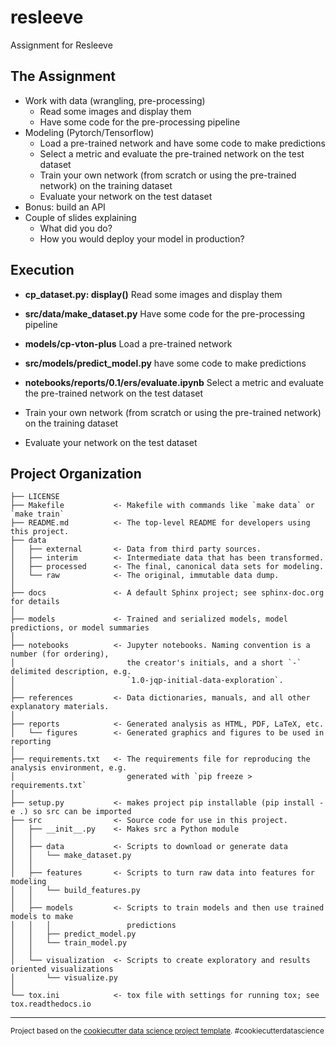 resleeve
==============================

Assignment for Resleeve

The Assignment
------------
- Work with data (wrangling, pre-processing)
    - Read some images and display them
    - Have some code for the pre-processing pipeline
- Modeling (Pytorch/Tensorflow)
    - Load a pre-trained network and have some code to make predictions
    - Select a metric and evaluate the pre-trained network on the test dataset
    - Train your own network (from scratch or using the pre-trained network) on the training dataset
    - Evaluate your network on the test dataset
- Bonus: build an API
- Couple of slides explaining
    - What did you do?
    - How you would deploy your model in production?


Execution
------------
- **cp_dataset.py: display()** Read some images and display them
- **src/data/make_dataset.py** Have some code for the pre-processing pipeline

- **models/cp-vton-plus** Load a pre-trained network  
- **src/models/predict_model.py** have some code to make predictions
- **notebooks/reports/0.1/ers/evaluate.ipynb** Select a metric and evaluate the pre-trained network on the test dataset
- Train your own network (from scratch or using the pre-trained network) on the training dataset
- Evaluate your network on the test dataset


Project Organization
------------

    ├── LICENSE
    ├── Makefile           <- Makefile with commands like `make data` or `make train`
    ├── README.md          <- The top-level README for developers using this project.
    ├── data
    │   ├── external       <- Data from third party sources.
    │   ├── interim        <- Intermediate data that has been transformed.
    │   ├── processed      <- The final, canonical data sets for modeling.
    │   └── raw            <- The original, immutable data dump.
    │
    ├── docs               <- A default Sphinx project; see sphinx-doc.org for details
    │
    ├── models             <- Trained and serialized models, model predictions, or model summaries
    │
    ├── notebooks          <- Jupyter notebooks. Naming convention is a number (for ordering),
    │                         the creator's initials, and a short `-` delimited description, e.g.
    │                         `1.0-jqp-initial-data-exploration`.
    │
    ├── references         <- Data dictionaries, manuals, and all other explanatory materials.
    │
    ├── reports            <- Generated analysis as HTML, PDF, LaTeX, etc.
    │   └── figures        <- Generated graphics and figures to be used in reporting
    │
    ├── requirements.txt   <- The requirements file for reproducing the analysis environment, e.g.
    │                         generated with `pip freeze > requirements.txt`
    │
    ├── setup.py           <- makes project pip installable (pip install -e .) so src can be imported
    ├── src                <- Source code for use in this project.
    │   ├── __init__.py    <- Makes src a Python module
    │   │
    │   ├── data           <- Scripts to download or generate data
    │   │   └── make_dataset.py
    │   │
    │   ├── features       <- Scripts to turn raw data into features for modeling
    │   │   └── build_features.py
    │   │
    │   ├── models         <- Scripts to train models and then use trained models to make
    │   │   │                 predictions
    │   │   ├── predict_model.py
    │   │   └── train_model.py
    │   │
    │   └── visualization  <- Scripts to create exploratory and results oriented visualizations
    │       └── visualize.py
    │
    └── tox.ini            <- tox file with settings for running tox; see tox.readthedocs.io


--------

<p><small>Project based on the <a target="_blank" href="https://drivendata.github.io/cookiecutter-data-science/">cookiecutter data science project template</a>. #cookiecutterdatascience</small></p>
